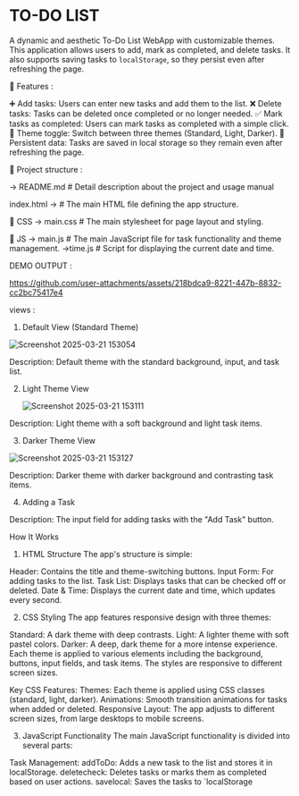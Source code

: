 # TO-DO LIST
A dynamic and aesthetic To-Do List WebApp with customizable themes. This application allows users to add, mark as completed, and delete tasks. It also supports saving tasks to `localStorage`, so they persist even after refreshing the page.

🚀 Features :

➕ Add tasks: Users can enter new tasks and add them to the list.
❌ Delete tasks: Tasks can be deleted once completed or no longer needed.
✅ Mark tasks as completed: Users can mark tasks as completed with a simple click.
🌈 Theme toggle: Switch between three themes (Standard, Light, Darker).
💾 Persistent data: Tasks are saved in local storage so they remain even after refreshing the page.

📁 Project structure :

-> README.md         # Detail description about the project and usage manual

index.html ->       # The main HTML file defining the app structure.

 📁 CSS -> main.css # The main stylesheet for page layout and styling.
 
 📁 JS
   -> main.js         # The main JavaScript file for task functionality and theme management.
   ->time.js        # Script for displaying the current date and time.

 
DEMO OUTPUT :




https://github.com/user-attachments/assets/218bdca9-8221-447b-8832-cc2bc75417e4


views :

1. Default View (Standard Theme)


![Screenshot 2025-03-21 153054](https://github.com/user-attachments/assets/f6aff39a-1af5-4fc6-81e2-5b76c164c9bc)

Description: Default theme with the standard background, input, and task list.

2. Light Theme View

   ![Screenshot 2025-03-21 153111](https://github.com/user-attachments/assets/7a3ed71b-4912-4f58-822e-941cee58fd7b)


Description: Light theme with a soft background and light task items.

3. Darker Theme View

   
![Screenshot 2025-03-21 153127](https://github.com/user-attachments/assets/aebf20c2-dc4b-4b5c-8d4d-b84930ff4683)

Description: Darker theme with darker background and contrasting task items.

4. Adding a Task

Description: The input field for adding tasks with the "Add Task" button.

How It Works
1. HTML Structure
The app's structure is simple:

Header: Contains the title and theme-switching buttons.
Input Form: For adding tasks to the list.
Task List: Displays tasks that can be checked off or deleted.
Date & Time: Displays the current date and time, which updates every second.

2. CSS Styling
The app features responsive design with three themes:

Standard: A dark theme with deep contrasts.
Light: A lighter theme with soft pastel colors.
Darker: A deep, dark theme for a more intense experience.
Each theme is applied to various elements including the background, buttons, input fields, and task items. The styles are responsive to different screen sizes.

Key CSS Features:
Themes: Each theme is applied using CSS classes (standard, light, darker).
Animations: Smooth transition animations for tasks when added or deleted.
Responsive Layout: The app adjusts to different screen sizes, from large desktops to mobile screens.

3. JavaScript Functionality
The main JavaScript functionality is divided into several parts:

Task Management:
addToDo: Adds a new task to the list and stores it in localStorage.
deletecheck: Deletes tasks or marks them as completed based on user actions.
savelocal: Saves the tasks to `localStorage

 



